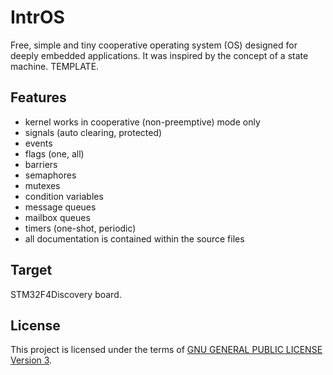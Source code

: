 IntrOS
=======

Free, simple and tiny cooperative operating system (OS) designed for deeply embedded applications.
It was inspired by the concept of a state machine.
TEMPLATE.

Features
--------

- kernel works in cooperative (non-preemptive) mode only
- signals (auto clearing, protected)
- events
- flags (one, all)
- barriers
- semaphores
- mutexes
- condition variables
- message queues
- mailbox queues
- timers (one-shot, periodic)
- all documentation is contained within the source files

Target
-------

STM32F4Discovery board.

License
-------

This project is licensed under the terms of [GNU GENERAL PUBLIC LICENSE Version 3](http://www.gnu.org/philosophy/why-not-lgpl.html).
